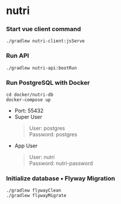 # nutri

### Start vue client command
```
./gradlew nutri-client:jsServe
```

### Run API
```
./gradlew nutri-api:bootRun
```
### Run PostgreSQL with Docker
```
cd docker/nutri-db
docker-compose up
```
- Port: 55432
- Super User
  > User: postgres  
  Password: postgres
- App User
  > User: nutri  
  Password: nutri-password

### Initialize database • Flyway Migration
```shell
./gradlew flywayClean
./gradlew flywayMigrate
```
